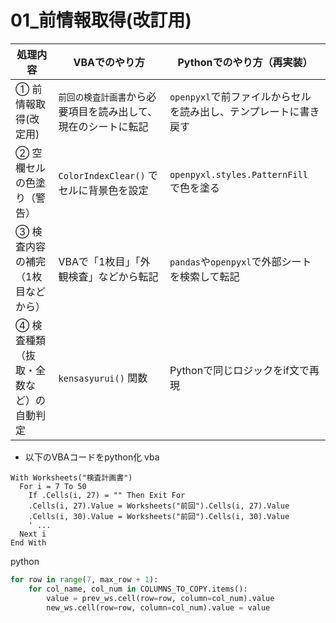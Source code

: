 # 01_前情報取得(改訂用)

| 処理内容                 | VBAでのやり方                         | Pythonでのやり方（再実装）                      |
| -------------------- | -------------------------------- | ------------------------------------- |
| ① 前情報取得(改定用)         | `前回の検査計画書`から必要項目を読み出して、現在のシートに転記 | `openpyxl`で前ファイルからセルを読み出し、テンプレートに書き戻す |
| ② 空欄セルの色塗り（警告）       | `ColorIndexClear()` でセルに背景色を設定   | `openpyxl.styles.PatternFill` で色を塗る   |
| ③ 検査内容の補完（1枚目などから）   | VBAで「1枚目」「外観検査」などから転記            | `pandas`や`openpyxl`で外部シートを検索して転記      |
| ④ 検査種類（抜取・全数など）の自動判定 | `kensasyurui()` 関数               | Pythonで同じロジックをif文で再現                  |

- 以下のVBAコードをpython化
vba
```vba
With Worksheets("検査計画書")
  For i = 7 To 50
    If .Cells(i, 27) = "" Then Exit For
    .Cells(i, 27).Value = Worksheets("前回").Cells(i, 27).Value
    .Cells(i, 30).Value = Worksheets("前回").Cells(i, 30).Value
    ' ...
  Next i
End With
```

python
```python
for row in range(7, max_row + 1):
    for col_name, col_num in COLUMNS_TO_COPY.items():
        value = prev_ws.cell(row=row, column=col_num).value
        new_ws.cell(row=row, column=col_num).value = value

```
